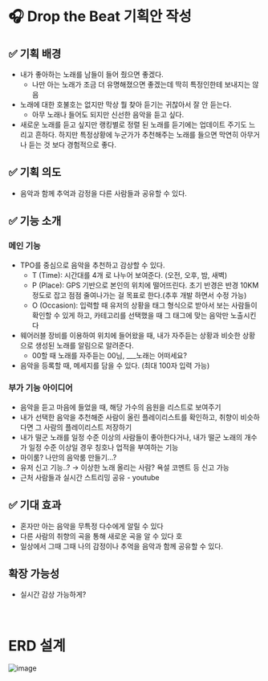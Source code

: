 # 🎧 Drop the Beat 기획안 작성

## ✅ 기획 배경

- 내가 좋아하는 노래를 남들이 들어 줬으면 좋겠다.
    - 나만 아는 노래가 조금 더 유명해졌으면 좋겠는데 딱히 특정인한테 보내지는 않음
- 노래에 대한 호불호는 없지만 막상 뭘 찾아 듣기는 귀찮아서 잘 안 듣는다.
    - 아무 노래나 들어도 되지만 신선한 음악을 듣고 싶다.
- 새로운 노래를 듣고 싶지만 랭킹별로 정렬 된 노래를 듣기에는 업데이트 주기도 느리고 흔하다. 하지만 특정상황에 누군가가 추천해주는 노래를 들으면 막연히 아무거나 듣는 것 보다 경험적으로 좋다.

## ✅ 기획 의도

- 음악과 함께 추억과 감정을 다른 사람들과 공유할 수 있다.

## ✅ 기능 소개

### 메인 기능

- TPO를 중심으로 음악을 추천하고 감상할 수 있다.
    - T (Time):  시간대를 4개 로 나누어 보여준다. (오전, 오후, 밤, 새벽)
    - P (Place): GPS 기반으로 본인의 위치에 떨어뜨린다. 초기 반경은 반경 10KM 정도로 잡고 점점 줄여나가는 걸 목표로 한다.(추후 개발 하면서 수정 가능)
    - O (Occasion): 입력할 때 유저의 상황을 태그 형식으로 받아서 보는 사람들이 확인할 수 있게 하고, 카테고리를 선택했을 때 그 태그에 맞는 음악만 노출시킨다
- 웨어러블 장비를 이용하여 위치에 들어왔을 때, 내가 자주듣는 상황과 비슷한 상황으로 생성된 노래를 알림으로 알려준다.
    - 00할 때 노래를 자주듣는 00님, ___노래는 어떠세요?
- 음악을 등록할 때, 메세지를 담을 수 있다. (최대 100자 입력 가능)

### 부가 기능 아이디어

- 음악을 듣고 마음에 들었을 때, 해당 가수의 음원을 리스트로 보여주기
- 내가 선택한 음악을 추천해준 사람이 올린 플레이리스트를 확인하고, 취향이 비슷하다면 그 사람의 플레이리스트 저장하기
- 내가 떨군 노래를 일정 수준 이상의 사람들이 좋아한다거나, 내가 떨군 노래의 개수가 일정 수준 이상일 경우 칭호나 업적을 부여하는 기능
- 마이룸? 나만의 음악룸 만들기…?
- 유저 신고 기능..? → 이상한 노래 올리는 사람? 욕설 코멘트 등 신고 가능
- 근처 사람들과 실시간 스트리밍 공유 - youtube

## ✅ 기대 효과

- 혼자만 아는 음악을 무특정 다수에게 알릴 수 있다
- 다른 사람의 취향의 곡을 통해 새로운 곡을 알 수 있다
호
- 일상에서 그때 그때 나의 감정이나 추억을 음악과 함께 공유할 수 있다.

## 확장 가능성

- 실시간 감상 가능하게?

<br>


# ERD 설계
![image](https://file.notion.so/f/f/b90c2e19-9600-4098-920e-63fec1d8d009/39c2a145-d7fa-4de6-84f6-b0d8555a67ed/Untitled.png?id=a38311e0-0bc6-4551-af50-985bd64f39db&table=block&spaceId=b90c2e19-9600-4098-920e-63fec1d8d009&expirationTimestamp=1697724000000&signature=bFBfM3gniS3IEdRcMudAI35VYWulVRlDtTcCphdIyA8&downloadName=Untitled.png)

